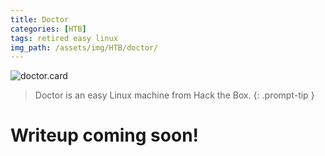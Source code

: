 ```yaml
---
title: Doctor
categories: [HTB]
tags: retired easy linux
img_path: /assets/img/HTB/doctor/
---
```


![doctor.card](Doctor.png)

> Doctor is an easy Linux machine from Hack the Box. 
{: .prompt-tip }

# Writeup coming soon!